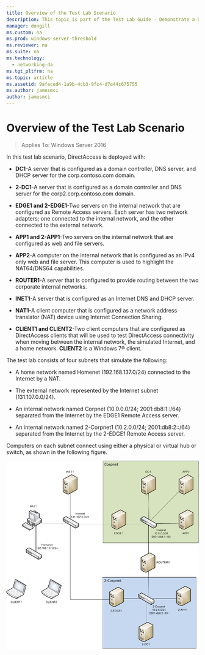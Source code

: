 ```yaml
---
title: Overview of the Test Lab Scenario
description: This topic is part of the Test Lab Guide - Demonstrate a DirectAccess Multisite Deployment for Windows Server 2016
manager: dongill
ms.custom: na
ms.prod: windows-server-threshold
ms.reviewer: na
ms.suite: na
ms.technology: 
  - networking-da
ms.tgt_pltfrm: na
ms.topic: article
ms.assetid: 9afeced4-1a9b-4cb3-9fc4-d7e44c675755
ms.author: jamesmci
author: jamesmci
---
```

# Overview of the Test Lab Scenario

>Applies To: Windows Server 2016

In this test lab scenario, DirectAccess is deployed with:  
  
-   **DC1**-A server that is configured as a domain controller, DNS server, and DHCP server for the corp.contoso.com domain.  
  
-   **2-DC1**-A server that is configured as a domain controller and DNS server for the corp2.corp.contoso.com domain.  
  
-   **EDGE1 and 2-EDGE1**-Two servers on the internal network that are configured as Remote Access servers. Each server has two network adapters; one connected to the internal network, and the other connected to the external network.  
  
-   **APP1 and 2-APP1**-Two servers on the internal network that are configured as web and file servers.  
  
-   **APP2**-A computer on the internal network that is configured as an IPv4 only web and file server. This computer is used to highlight the NAT64/DNS64 capabilities.  
  
-   **ROUTER1**-A server that is configured to provide routing between the two corporate internal networks.  
  
-   **INET1**-A server that is configured as an Internet DNS and DHCP server.  
  
-   **NAT1**-A client computer that is configured as a network address translator (NAT) device using Internet Connection Sharing.  
  
-   **CLIENT1 and CLIENT2**-Two client computers that are configured as DirectAccess clients that will be used to test DirectAccess connectivity when moving between the internal network, the simulated Internet, and a home network. **CLIENT2** is a  Windows 7&reg;  client.  
  
The test lab consists of four subnets that simulate the following:  
  
-   A home network named Homenet (192.168.137.0/24) connected to the Internet by a NAT.  
  
-   The external network represented by the Internet subnet (131.107.0.0/24).  
  
-   An internal network named Corpnet (10.0.0.0/24; 2001:db8:1::/64) separated from the Internet by the EDGE1 Remote Access server.  
  
-   An internal network named 2-Corpnet1 (10.2.0.0/24; 2001:db8:2::/64) separated from the Internet by the 2-EDGE1 Remote Access server.  
  
Computers on each subnet connect using either a physical or virtual hub or switch, as shown in the following figure.  
  
![Test lab overview](../../../media/Overview-of-the-Test-Lab-Scenario_4/TLG_DA_Multisite.png)  
  


